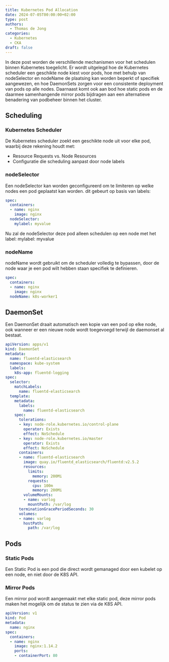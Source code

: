 ```yaml
---
title: Kubernetes Pod Allocation
date: 2024-07-05T00:00:00+02:00
type: post
authors:
  - Thomas de Jong
categories: 
  - Kubernetes
  - CKA
draft: false
---
```

In deze post worden de verschillende mechanismen voor het schedulen binnen Kubernetes toegelicht. Er wordt uitgelegd hoe de Kubernetes scheduler een geschikte node kiest voor pods, hoe met behulp van nodeSelector en nodeName de plaatsing kan worden beperkt of specifiek aangewezen, en hoe DaemonSets zorgen voor een consistente deployment van pods op alle nodes. Daarnaast komt ook aan bod hoe static pods en de daarmee samenhangende mirror pods bijdragen aan een alternatieve benadering van podbeheer binnen het cluster.
<!--more-->
## Scheduling
### Kubernetes Scheduler
De Kubernetes scheduler zoekt een geschikte node uit voor elke pod, waarbij deze rekening houdt met:
- Resource Requests vs. Node Resources
- Configuratie die scheduling aanpast door node labels

### nodeSelector
Een nodeSelector kan worden geconfigureerd om te limiteren op welke nodes een pod geplaatst kan worden. dit gebeurt op basis van labels:
```yaml
spec:
  containers:
  - name: nginx
    image: nginx
  nodeSelector:
    mylabel: myvalue
```
Nu zal de nodeSelector deze pod alleen schedulen op een node met het label: mylabel: myvalue

### nodeName
nodeName wordt gebruikt om de scheduler volledig te bypassen, door de node waar je een pod wilt hebben staan specifiek te definieren.
```yaml
spec:
  containers: 
  - name: nginx
    image: nginx 
  nodeName: k8s-worker1 
```

## DaemonSet
Een DaemonSet draait automatisch een kopie van een pod op elke node, ook wanneer er een nieuwe node wordt toegevoegd terwijl de daemonset al bestaat.
```yaml
apiVersion: apps/v1
kind: DaemonSet
metadata:
  name: fluentd-elasticsearch
  namespace: kube-system
  labels:
    k8s-app: fluentd-logging
spec:
  selector:
    matchLabels:
      name: fluentd-elasticsearch
  template:
    metadata:
      labels:
        name: fluentd-elasticsearch
    spec:
      tolerations:
      - key: node-role.kubernetes.io/control-plane
        operator: Exists
        effect: NoSchedule
      - key: node-role.kubernetes.io/master
        operator: Exists
        effect: NoSchedule
      containers:
      - name: fluentd-elasticsearch
        image: quay.io/fluentd_elasticsearch/fluentd:v2.5.2
        resources:
          limits:
            memory: 200Mi
          requests:
            cpu: 100m
            memory: 200Mi
        volumeMounts:
        - name: varlog
          mountPath: /var/log
      terminationGracePeriodSeconds: 30
      volumes:
      - name: varlog
        hostPath:
          path: /var/log
```

## Pods
### Static Pods
Een Static Pod is een pod die direct wordt gemanaged door een kubelet op een node, en niet door de K8S API.
### Mirror Pods
Een mirror pod wordt aangemaakt met elke static pod, deze mirror pods maken het mogelijk om de status te zien via de K8S API.
```yaml
apiVersion: v1
kind: Pod
metadata:
  name: nginx
spec:
  containers:
  - name: nginx
    image: nginx:1.14.2
    ports:
    - containerPort: 80
```
